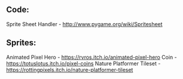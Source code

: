 
## Code:
Sprite Sheet Handler - http://www.pygame.org/wiki/Spritesheet

## Sprites:
Animated Pixel Hero - https://rvros.itch.io/animated-pixel-hero
Coin - https://totuslotus.itch.io/pixel-coins
Nature Platformer Tileset - https://rottingpixels.itch.io/nature-platformer-tileset